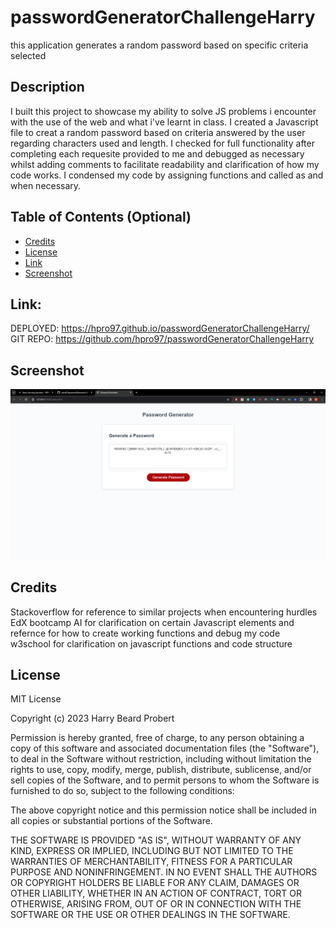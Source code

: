 # passwordGeneratorChallengeHarry
this application generates a random password based on specific criteria selected

## Description 

I built this project to showcase my ability to solve JS problems i encounter with the use of the web and what i've learnt in class. I created a Javascript file to creat a random password based on criteria answered by the user regarding characters used and length. I checked for full functionality after completing each requesite provided to me and debugged as necessary whilst adding comments to facilitate readability and clarification of how my code works. I condensed my code by assigning functions and called as and when necessary.

## Table of Contents (Optional)

* [Credits](#credits)
* [License](#license)
* [Link](#link)
* [Screenshot](#Screenshot)

## Link:
DEPLOYED: https://hpro97.github.io/passwordGeneratorChallengeHarry/<br>
GIT REPO: https://github.com/hpro97/passwordGeneratorChallengeHarry<br>

## Screenshot

![screenshot of deployed page](/assets/screenshot.png "screenshot")

## Credits

Stackoverflow for reference to similar projects when encountering hurdles<br>
EdX bootcamp AI for clarification on certain Javascript elements and refernce for how to create working functions and debug my code<br>
w3school for clarification on javascript functions and code structure<br>

## License

MIT License<br>

Copyright (c) 2023 Harry Beard Probert<br>

Permission is hereby granted, free of charge, to any person obtaining a copy
of this software and associated documentation files (the "Software"), to deal
in the Software without restriction, including without limitation the rights
to use, copy, modify, merge, publish, distribute, sublicense, and/or sell
copies of the Software, and to permit persons to whom the Software is
furnished to do so, subject to the following conditions:<br>

The above copyright notice and this permission notice shall be included in all
copies or substantial portions of the Software.<br>

THE SOFTWARE IS PROVIDED "AS IS", WITHOUT WARRANTY OF ANY KIND, EXPRESS OR
IMPLIED, INCLUDING BUT NOT LIMITED TO THE WARRANTIES OF MERCHANTABILITY,
FITNESS FOR A PARTICULAR PURPOSE AND NONINFRINGEMENT. IN NO EVENT SHALL THE
AUTHORS OR COPYRIGHT HOLDERS BE LIABLE FOR ANY CLAIM, DAMAGES OR OTHER
LIABILITY, WHETHER IN AN ACTION OF CONTRACT, TORT OR OTHERWISE, ARISING FROM,
OUT OF OR IN CONNECTION WITH THE SOFTWARE OR THE USE OR OTHER DEALINGS IN THE
SOFTWARE.<br>
